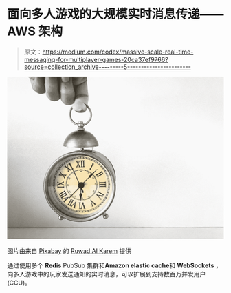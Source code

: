 # 面向多人游戏的大规模实时消息传递——AWS 架构

> 原文：<https://medium.com/codex/massive-scale-real-time-messaging-for-multiplayer-games-20ca37ef9766?source=collection_archive---------5----------------------->

![](img/40361554db6024d0f4546e77a7a2215c.png)

图片由来自 [Pixabay](https://pixabay.com/?utm_source=link-attribution&utm_medium=referral&utm_campaign=image&utm_content=3652514) 的 [Ruwad Al Karem](https://pixabay.com/users/ruwadium-1674203/?utm_source=link-attribution&utm_medium=referral&utm_campaign=image&utm_content=3652514) 提供

通过使用多个 **Redis** PubSub 集群和**Amazon elastic cache**和 **WebSockets** ，向多人游戏中的玩家发送通知的实时消息，可以扩展到支持数百万并发用户(CCU)。